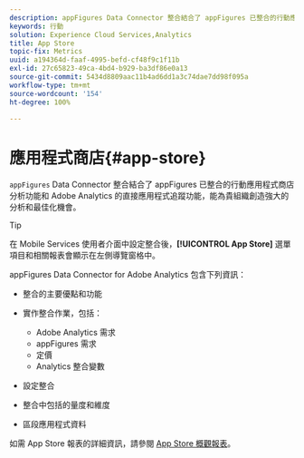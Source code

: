 ```yaml
---
description: appFigures Data Connector 整合結合了 appFigures 已整合的行動應用程式商店分析功能和 Adobe Analytics 的直接應用程式追蹤功能，能為貴組織創造強大的分析和最佳化機會。
keywords: 行動
solution: Experience Cloud Services,Analytics
title: App Store
topic-fix: Metrics
uuid: a194364d-faaf-4995-befd-cf48f9c1f11b
exl-id: 27c65823-49ca-4bd4-b929-ba3df86e0a13
source-git-commit: 5434d8809aac11b4ad6dd1a3c74dae7dd98f095a
workflow-type: tm+mt
source-wordcount: '154'
ht-degree: 100%

---
```


# 應用程式商店{#app-store}

`appFigures` Data Connector 整合結合了 appFigures 已整合的行動應用程式商店分析功能和 Adobe Analytics 的直接應用程式追蹤功能，能為貴組織創造強大的分析和最佳化機會。

>[!TIP]
>
>在 Mobile Services 使用者介面中設定整合後，**[!UICONTROL App Store]** 選單項目和相關報表會顯示在左側導覽窗格中。

appFigures Data Connector for Adobe Analytics 包含下列資訊：

* 整合的主要優點和功能
* 實作整合作業，包括：

   * Adobe Analytics 需求
   * appFigures 需求
   * 定價
   * Analytics 整合變數

* 設定整合
* 整合中包括的量度和維度
* 區段應用程式資料

如需 App Store 報表的詳細資訊，請參閱 [App Store 概觀報表](/help/using/usage/c-app-store-store-performance.md)。
